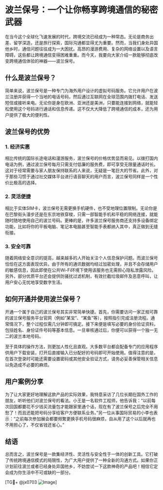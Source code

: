 # 波兰保号：一个让你畅享跨境通信的秘密武器

在当今这个全球化飞速发展的时代，跨境交流已经成为一种常态。无论是商务出差、留学深造，还是旅行探索，国际沟通都显得尤为重要。然而，当我们身处异国他乡时，通信问题往往成为一大困扰。高昂的漫游费用、复杂的网络设置以及语言障碍，这些都让跨境通信变得困难重重。而今天，我要向大家介绍一款能够彻底改变跨境通信体验的神器——波兰保号。

## 什么是波兰保号？

简单来说，波兰保号是一种专门为海外用户设计的虚拟号码服务。它允许用户在波兰注册并获得一个当地的电话号码，然后通过互联网在全球范围内拨打电话、发送短信或接听来电。无论你是身在欧洲、亚洲还是美洲，只要能连接到网络，就能轻松使用这个号码进行通话和信息传递。这不仅大大降低了跨境通信的成本，还为用户提供了极大的便利性。

## 波兰保号的优势

### 1. 经济实惠
相比传统的国际长途电话和漫游服务，波兰保号的价格优势显而易见。以拨打国内电话为例，通过波兰保号每月只需支付低廉的服务费，即可享受无限量通话时长。这对于经常需要与家人朋友保持联系的人来说，无疑是一笔巨大的节省。此外，对于那些习惯于通过社交媒体平台进行语音聊天的用户而言，波兰保号同样是一个性价比极高的选择。

### 2. 灵活便捷
相比于实体SIM卡，波兰保号无需更换手机硬件，也不受地理位置限制。无论你是在巴黎街头漫步还是在东京地铁穿梭，只需一部智能手机和平稳的网络连接，就能随时随地使用自己的波兰号码。更棒的是，许多波兰保号服务商还支持多设备绑定功能，比如将你的平板电脑、笔记本电脑甚至智能手表都纳入其中，真正做到无缝衔接。

### 3. 安全可靠
随着网络安全意识的提高，越来越多的人开始关注个人信息保护问题。而波兰保号恰恰在这方面表现优异。由于所有的通讯数据均经过加密处理，并且不会存储用户的敏感信息，因此即使在公共Wi-Fi环境下使用该服务也无需担心隐私泄露风险。另外，部分优质平台还会提供防骚扰过滤机制，有效拦截垃圾邮件及恶意呼叫，让用户安心无忧地享受数字生活。

## 如何开通并使用波兰保号？

开通一个属于自己的波兰保号其实非常简单快捷。首先，你需要访问一家正规可靠的波兰保号服务平台官网（例如“某宝”、“某鱼”等），按照指引完成注册流程。通常情况下，整个过程仅需几分钟即可搞定。接下来便是填写必要的身份验证资料，包括姓名、身份证件号码等基本信息。一旦审核通过后，你便可以获得一个独一无二的波兰本地号码。

至于具体的操作方法，则更加人性化且直观。大多数平台都会配备专门的应用程序供用户下载安装，打开后直接输入已分配好的号码即可开始使用。值得注意的是，在首次登录时可能还需要设置密码或其他安全验证方式，请务必妥善保管相关信息以免造成不必要的麻烦。

## 用户案例分享

为了让大家更好地理解这款产品的实际效果，我特意采访了几位长期在国外工作的朋友，听听他们对波兰保号的看法。小王是一名软件工程师，他告诉我：“以前每次回国都要花不少钱买流量包才能跟家里通个话，现在有了波兰保号之后完全不用愁了！而且还能把号码分享给客户方便联系业务。”另一位从事国际贸易的小李也表示：“之前每次参加展会都要频繁更换手机号码很麻烦，自从用了这个以后就再也不用担心了，不仅省钱还省心。”

## 结语

总而言之，波兰保号是一款集经济性、灵活性与安全性于一体的创新工具。它打破了传统跨境通信模式的局限性，为广大用户提供了一种全新的沟通方式。如果你正计划前往波兰或者已经身处异国他乡，不妨尝试一下这款神奇的产品吧！相信它定会成为你生活中不可或缺的一部分。

[TG💪+ @jx0703 ![Image](https://github.com/user-attachments/assets/dbca1d08-cadb-493c-b0ec-ad6f7a83f270)]
